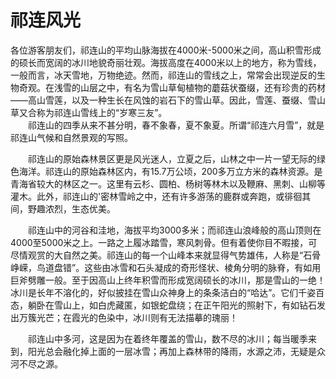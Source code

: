 # 祁连风光  
各位游客朋友们，祁连山的平均山脉海拔在4000米-5000米之间，高山积雪形成的硕长而宽阔的冰川地貌奇丽壮观。海拔高度在4000米以上的地方，称为雪线，一般而言，冰天雪地，万物绝迹。然而，祁连山的雪线之上，常常会出现逆反的生物奇观。在浅雪的山层之中，有名为雪山草甸植物的蘑菇状蚕缀，还有珍贵的药材——高山雪莲，以及一种生长在风蚀的岩石下的雪山草。因此，雪莲、蚕缀、雪山草又合称为祁连山雪线上的“岁寒三友”。  
　　祁连山的四季从来不甚分明，春不象春，夏不象夏。所谓“祁连六月雪”，就是祁连山气候和自然景观的写照。  

　　祁连山的原始森林景区更是风光迷人，立夏之后，山林之中一片一望无际的绿色海洋。祁连山的原始森林区内，有15.7万公顷，200多万立方米的森林资源。是青海省较大的林区之一。这里有云杉、圆柏、杨树等林木以及鞭麻、黑刺、山柳等灌木。此外，祁连山的'密林雪岭之中，还有许多游荡的鹿群或奔跑，或徘徊其间，野趣浓烈，生态优美。  

　　祁连山中的河谷和洼地，海拔平均3000多米；而祁连山浪峰般的高山顶则在4000至5000米之上。一路之上履冰踏雪，寒风刺骨。但有着使你目不暇接，可尽情观赏的大自然之美。祁连山的每一个山峰本来就显得气势雄伟，人称是“石骨峥嵘，鸟道盘错”。这些由冰雪和石头凝成的奇形怪状、棱角分明的脉脊，有如用巨斧劈雕一般。至于因高山上终年积雪而形成宽阔硕长的冰川，那是雪山的一绝！冰川是长年不溶化的，好似披挂在雪山众神身上的条条洁白的“哈达”。它们千姿百态，躺卧在雪山上，如白虎藏匿，如银蛇盘绕；在正午阳光的照射下，有如钻石发出万簇光芒；在霞光的色染中，冰川则有无法描摹的瑰丽！  

　　祁连山中多河，这是因为在着终年覆盖的雪山，数不尽的冰川；每当暖季来到，阳光总会融化掉上面的一层冰雪；再加上森林带的降雨，水源之沛，无疑是众河不尽之源。  